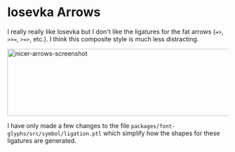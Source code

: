 # Iosevka Arrows

I really really like Iosevka but I don't like the ligatures for the fat arrows (`=>`, `>>=`, `>=>`, etc.). I think this composite style is much less distracting.

<img width="1555" height="153" alt="nicer-arrows-screenshot" src="https://github.com/user-attachments/assets/433ff170-2e55-4c90-9bbb-172e4831f384" />

I have only made a few changes to the file `packages/font-glyphs/src/symbol/ligation.ptl` which simplify how the shapes for these ligatures are generated.
